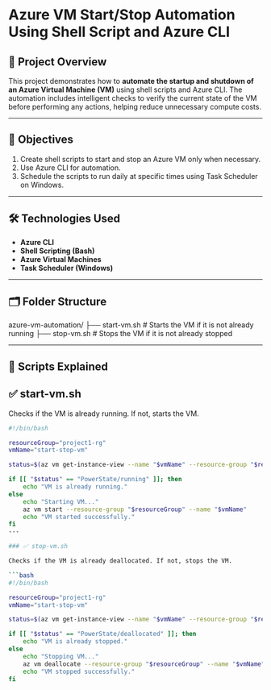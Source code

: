 # Azure VM Start/Stop Automation Using Shell Script and Azure CLI

## 📘 Project Overview

This project demonstrates how to **automate the startup and shutdown of an Azure Virtual Machine (VM)** using shell scripts and Azure CLI. The automation includes intelligent checks to verify the current state of the VM before performing any actions, helping reduce unnecessary compute costs.

---

## 🎯 Objectives

1. Create shell scripts to start and stop an Azure VM only when necessary.
2. Use Azure CLI for automation.
3. Schedule the scripts to run daily at specific times using Task Scheduler on Windows.

---

## 🛠️ Technologies Used

- **Azure CLI**
- **Shell Scripting (Bash)**
- **Azure Virtual Machines**
- **Task Scheduler (Windows)**

---

## 🗂️ Folder Structure
azure-vm-automation/
├── start-vm.sh # Starts the VM if it is not already running
├── stop-vm.sh # Stops the VM if it is not already stopped


---

## 📄 Scripts Explained

## ✅ start-vm.sh

Checks if the VM is already running. If not, starts the VM.

```bash
#!/bin/bash

resourceGroup="project1-rg"
vmName="start-stop-vm"

status=$(az vm get-instance-view --name "$vmName" --resource-group "$resourceGroup" --query instanceView.statuses[1].code -o tsv)

if [[ "$status" == "PowerState/running" ]]; then
    echo "VM is already running."
else
    echo "Starting VM..."
    az vm start --resource-group "$resourceGroup" --name "$vmName"
    echo "VM started successfully."
fi
---

### ✅ stop-vm.sh

Checks if the VM is already deallocated. If not, stops the VM.

```bash
#!/bin/bash

resourceGroup="project1-rg"
vmName="start-stop-vm"

status=$(az vm get-instance-view --name "$vmName" --resource-group "$resourceGroup" --query instanceView.statuses[1].code -o tsv)

if [[ "$status" == "PowerState/deallocated" ]]; then
    echo "VM is already stopped."
else
    echo "Stopping VM..."
    az vm deallocate --resource-group "$resourceGroup" --name "$vmName"
    echo "VM stopped successfully."
fi
